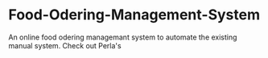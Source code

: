 # Food-Odering-Management-System
An online food odering managemant system to automate the existing manual system.
Check out Perla's